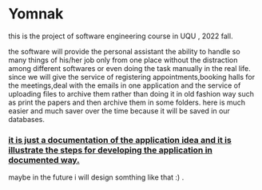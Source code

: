# Yomnak
this is the project of software engineering course in UQU , 2022 fall.

the software will provide the personal assistant the ability to handle so many things of his/her job only from one place without the distraction among different softwares or even doing the task manually in the real life. 
since we will give the service of registering appointments,booking halls for the meetings,deal with the emails in one application and the service of uploading files to archive them rather than doing it in old fashion way such as print the papers and then archive them in some folders. here is much easier and much saver over the time because it will be saved in our databases.

### <ins> it is just a documentation of the application idea and it is illustrate the steps for developing the application in documented way.
maybe in the future i will design somthing like that :) .

